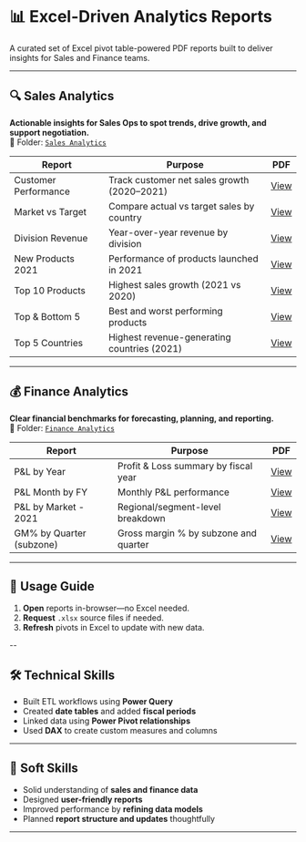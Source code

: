 # 📊 Excel-Driven Analytics Reports

A curated set of Excel pivot table-powered PDF reports built to deliver insights for Sales and Finance teams.

---

## 🔍 Sales Analytics  
**Actionable insights for Sales Ops to spot trends, drive growth, and support negotiation.**  
📁 Folder: [`Sales Analytics`](https://github.com/ShubhamVimal/Excel/tree/main/Sales%20Analytics)

| Report | Purpose | PDF |
|--------|---------|-----|
| Customer Performance | Track customer net sales growth (2020–2021) | [View](https://github.com/ShubhamVimal/Excel/blob/main/Sales%20Analytics/Customer_Performance_Report.pdf) |
| Market vs Target | Compare actual vs target sales by country | [View](https://github.com/ShubhamVimal/Excel/blob/main/Sales%20Analytics/Market_Performance_vs_Target.pdf) |
| Division Revenue | Year-over-year revenue by division | [View](https://github.com/ShubhamVimal/Excel/blob/main/Sales%20Analytics/Division_level_Report.pdf) |
| New Products 2021 | Performance of products launched in 2021 | [View](https://github.com/ShubhamVimal/Excel/blob/main/Sales%20Analytics/New_Products_2021.pdf) |
| Top 10 Products | Highest sales growth (2021 vs 2020) | [View](https://github.com/ShubhamVimal/Excel/blob/main/Sales%20Analytics/Top_10_Products.pdf) |
| Top & Bottom 5 | Best and worst performing products | [View](https://github.com/ShubhamVimal/Excel/blob/main/Sales%20Analytics/Top_%26_Bottom_5_Products.pdf) |
| Top 5 Countries | Highest revenue-generating countries (2021) | [View](https://github.com/ShubhamVimal/Excel/blob/main/Sales%20Analytics/Top_5_Country_2021.pdf) |

---

## 💰 Finance Analytics  
**Clear financial benchmarks for forecasting, planning, and reporting.**  
📁 Folder: [`Finance Analytics`](https://github.com/ShubhamVimal/Excel/tree/main/Finance%20Analytics)

| Report | Purpose | PDF |
|--------|---------|-----|
| P&L by Year | Profit & Loss summary by fiscal year | [View](https://github.com/ShubhamVimal/Excel/blob/main/Finance%20Analytics/P_%26_L_Year.pdf) |
| P&L Month by FY | Monthly P&L performance | [View](https://github.com/ShubhamVimal/Excel/blob/main/Finance%20Analytics/P_%26_L_FY.pdf) |
| P&L by Market - 2021 | Regional/segment-level breakdown | [View](https://github.com/ShubhamVimal/Excel/blob/main/Finance%20Analytics/P_%26_L_Market_FY_2021.pdf) |
| GM% by Quarter (subzone) | Gross margin % by subzone and quarter | [View](https://github.com/ShubhamVimal/Excel/blob/main/Finance%20Analytics/GM_%25_By_Quarters_Subzone.pdf) |

---

## 🚀 Usage Guide

1. **Open** reports in-browser—no Excel needed.  
2. **Request** `.xlsx` source files if needed.  
3. **Refresh** pivots in Excel to update with new data.

--

## 🛠️ Technical Skills

- Built ETL workflows using **Power Query**  
- Created **date tables** and added **fiscal periods**  
- Linked data using **Power Pivot relationships**  
- Used **DAX** to create custom measures and columns  

---

## 🎯 Soft Skills

- Solid understanding of **sales and finance data**  
- Designed **user-friendly reports**  
- Improved performance by **refining data models**  
- Planned **report structure and updates** thoughtfully
---
